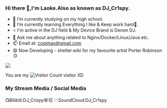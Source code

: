 <!--
**LaokeQwQ/LaokeQwQ** is a ✨ _special_ ✨ repository because its `README.md` (this file) appears on your GitHub profile.

Here are some ideas to get you started:

- 🔭 I’m currently working on ...
- 🌱 I’m currently learning ...
- 👯 I’m looking to collaborate on ...
- 🤔 I’m looking for help with ...
- 💬 Ask me about ...
- 📫 How to reach me: ...
- 😄 Pronouns: ...
- ⚡ Fun fact: ...
-->
### Hi there 👋,I'm Laoke.Also as known as DJ_Cr1spy.

- 📕 I’m currently studying on my high school.
- 🌱 I’m currently learning Everything I like & Keep work hard💪.
- ⭐ I'm active in the DJ field & My Device Brand is Denon DJ.
- 💬 Ask me about anything related to Nginx/Docker/Linux/Java etc.
- 📫 Email at: coqimax@gmail.com
- 😄 Now Developing - shelter.wiki for my favourite artist Porter Robinson :D

![](https://github-readme-stats.vercel.app/api?username=LaokeQwQ&show_icons=true&theme=transparent)

You are my ![Visitor Count](https://profile-counter.glitch.me/LaokeQwQ/count.svg) visitor XD

### My Stream Media / Social Media
📺Bilibili:DJ_Crispy牢可
☁SoundCloud:DJ_Cr1spy

